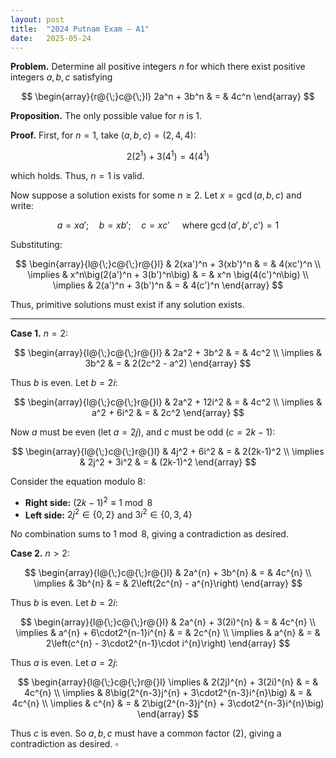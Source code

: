 ```yaml
---
layout: post
title:  "2024 Putnam Exam — A1"
date:   2025-05-24
---
```


**Problem.** Determine all positive integers $n$ for which there exist positive integers $a, b, c$ satisfying  

$$
\begin{array}{r@{\;}c@{\;}l}
2a^n + 3b^n & = & 4c^n
\end{array}
$$

**Proposition.** The only possible value for $n$ is $1$.

**Proof.** First, for $n=1$, take $(a,b,c)=(2,4,4)$:

$$
 2(2^1) + 3(4^1) = 4(4^1)
$$

which holds. Thus, $n=1$ is valid.

Now suppose a solution exists for some $n \geq 2$. Let $x = \gcd(a,b,c)$ and write:

$$
a = xa'; \quad 
b = xb'; \quad
c = xc' \quad \text{ where } \gcd(a',b',c')=1
$$

Substituting:

$$
\begin{array}{l@{\;}c@{\;}r@{}l}
 & 2(xa')^n + 3(xb')^n & = & 4(xc')^n \\
\implies & x^n\big(2(a')^n + 3(b')^n\big) & = & x^n \big(4(c')^n\big) \\
\implies & 2(a')^n + 3(b')^n & = & 4(c')^n
\end{array}
$$

Thus, primitive solutions must exist if any solution exists.

---

**Case 1.** $n=2$:

$$
\begin{array}{l@{\;}c@{\;}r@{}l}
 & 2a^2 + 3b^2 & = & 4c^2 \\
\implies & 3b^2 & = & 2(2c^2 - a^2)
\end{array}
$$

Thus $b$ is even. Let $b=2i$:

$$
\begin{array}{l@{\;}c@{\;}r@{}l}
 & 2a^2 + 12i^2 & = & 4c^2 \\
\implies & a^2 + 6i^2 & = & 2c^2
\end{array}
$$

Now $a$ must be even (let $a=2j$), and $c$ must be odd ($c=2k-1$):

$$
\begin{array}{l@{\;}c@{\;}r@{}l}
 & 4j^2 + 6i^2 & = & 2(2k-1)^2 \\
\implies & 2j^2 + 3i^2 & = & (2k-1)^2
\end{array}
$$

Consider the equation modulo 8:
- **Right side:** $(2k-1)^2 \equiv 1 \bmod 8$  
- **Left side:** $2j^2 \in \{0,2\}$ and $3i^2 \in \{0,3,4\}$

No combination sums to $1 \bmod 8$, giving a contradiction as desired.

**Case 2.** $n>2$:  

$$
\begin{array}{l@{\;}c@{\;}r@{}l}
& 2a^{n} + 3b^{n} & = & 4c^{n} \\
\implies & 3b^{n} & = & 2\left(2c^{n} - a^{n}\right)
\end{array}
$$

Thus $b$ is even. Let $b=2i$:

$$
\begin{array}{l@{\;}c@{\;}r@{}l}
 & 2a^{n} + 3(2i)^{n} & = & 4c^{n} \\
\implies & a^{n} + 6\cdot2^{n-1}i^{n} & = & 2c^{n} \\
\implies & a^{n} & = & 2\left(c^{n} - 3\cdot2^{n-1}\cdot i^{n}\right)
\end{array}
$$

Thus $a$ is even. Let $a=2j$:

$$
\begin{array}{l@{\;}c@{\;}r@{}l}
\implies & 2(2j)^{n} + 3(2i)^{n} & = & 4c^{n} \\
\implies & 8\big(2^{n-3}j^{n} + 3\cdot2^{n-3}i^{n}\big) & = & 4c^{n} \\
\implies & c^{n} & = & 2\big(2^{n-3}j^{n} + 3\cdot2^{n-3}i^{n}\big)
\end{array}
$$

Thus $c$ is even. So $a, b, c$ must have a common factor ($2$), giving a contradiction as desired. $\square$